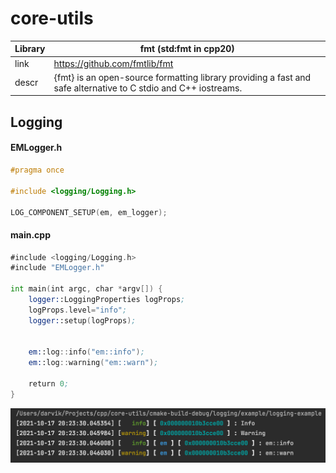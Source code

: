 # core-utils

|Library|fmt (std:fmt in cpp20)|
|---|---|
|link|https://github.com/fmtlib/fmt|
|descr|{fmt} is an open-source formatting library providing a fast and safe alternative to C stdio and C++ iostreams.|

## Logging

#### EMLogger.h
```cpp
#pragma once

#include <logging/Logging.h>

LOG_COMPONENT_SETUP(em, em_logger);
```

#### main.cpp
```asm
#include <logging/Logging.h>
#include "EMLogger.h"

int main(int argc, char *argv[]) {
    logger::LoggingProperties logProps;
    logProps.level="info";
    logger::setup(logProps);


    em::log::info("em::info");
    em::log::warning("em::warn");

    return 0;
}
```

![](https://raw.githubusercontent.com/darvik80/core-utils/master/images/logging.png)
